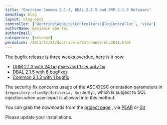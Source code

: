 ```yaml
---
title: "Doctrine Common 2.1.3, DBAL 2.1.5 and ORM 2.1.3 Releases"
menuSlug: blog
layout: blog-post
controller: ['Doctrine\Website\Controllers\BlogController', 'view']
authorName: Benjamin Eberlei
authorEmail:
categories: [release]
permalink: /2011/11/21/doctrine-maintenance-nov2011.html
---
```

The bugfix release is three weeks overdue, here is it now:

-   [ORM 2.1.3 with 24 bugfixes and 1 security
    fix](http://www.doctrine-project.org/jira/browse/DDC/fixforversion/10164)
-   [DBAL 2.1.5 with 6
    bugfixes](http://www.doctrine-project.org/jira/browse/DBAL/fixforversion/10167)
-   [Common 2.1.3 with 1
    bugfix](http://www.doctrine-project.org/jira/browse/DCOM/fixforversion/10166)

The security fix concerns usage of the ASC/DESC orientation parameters
in `$repository->findBy($criteria, $orderBy)`, which is subject to SQL
injection when user-input is allowed into this method.

You can grab the downloads from the [project
page](http://www.doctrine-project.org/projects) , via
[PEAR](http://pear.doctrine-project.org) or
[Git](https://github.com/doctrine)

Please update your installations.
